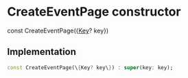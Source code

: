 


# CreateEventPage constructor






const
CreateEventPage(\{[Key](https:api.flutter.dev/flutter/foundation/Key-class.html)? key\})





## Implementation

```dart
const CreateEventPage(\{Key? key\}) : super(key: key);
```







